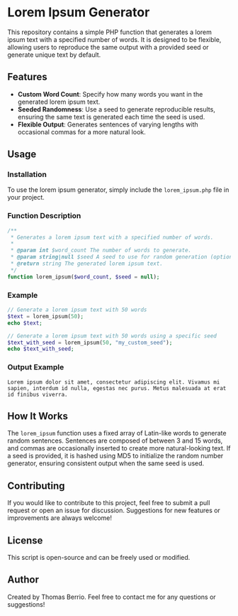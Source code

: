 # Lorem Ipsum Generator

This repository contains a simple PHP function that generates a lorem ipsum text with a specified number of words. It is designed to be flexible, allowing users to reproduce the same output with a provided seed or generate unique text by default.

## Features
- **Custom Word Count**: Specify how many words you want in the generated lorem ipsum text.
- **Seeded Randomness**: Use a seed to generate reproducible results, ensuring the same text is generated each time the seed is used.
- **Flexible Output**: Generates sentences of varying lengths with occasional commas for a more natural look.

## Usage

### Installation
To use the lorem ipsum generator, simply include the `lorem_ipsum.php` file in your project.

### Function Description
```php
/**
 * Generates a lorem ipsum text with a specified number of words.
 *
 * @param int $word_count The number of words to generate.
 * @param string|null $seed A seed to use for random generation (optional). If not provided, a random seed will be generated.
 * @return string The generated lorem ipsum text.
 */
function lorem_ipsum($word_count, $seed = null);
```

### Example
```php
// Generate a lorem ipsum text with 50 words
$text = lorem_ipsum(50);
echo $text;

// Generate a lorem ipsum text with 50 words using a specific seed
$text_with_seed = lorem_ipsum(50, "my_custom_seed");
echo $text_with_seed;
```

### Output Example
```
Lorem ipsum dolor sit amet, consectetur adipiscing elit. Vivamus mi sapien, interdum id nulla, egestas nec purus. Metus malesuada at erat id finibus viverra.
```

## How It Works
The `lorem_ipsum` function uses a fixed array of Latin-like words to generate random sentences. Sentences are composed of between 3 and 15 words, and commas are occasionally inserted to create more natural-looking text. If a seed is provided, it is hashed using MD5 to initialize the random number generator, ensuring consistent output when the same seed is used.

## Contributing
If you would like to contribute to this project, feel free to submit a pull request or open an issue for discussion. Suggestions for new features or improvements are always welcome!

## License
This script is open-source and can be freely used or modified.

## Author
Created by Thomas Berrio. Feel free to contact me for any questions or suggestions!
